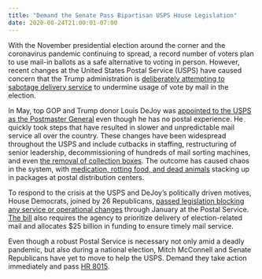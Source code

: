 ```yaml
---
title: "Demand the Senate Pass Bipartisan USPS House Legislation"
date: 2020-08-24T21:00:01-07:00
---
```

With the November presidential election around the corner and the coronavirus pandemic continuing to spread, a record number of voters plan to use mail-in ballots as a safe alternative to voting in person. However, recent changes at the United States Postal Service (USPS) have caused concern that the Trump administration is [deliberately attempting to sabotage delivery service](https://www.politico.com/news/magazine/2020/08/13/trump-usps-postal-service-post-office-history-395024) to undermine usage of vote by mail in the election. 

In May, top GOP and Trump donor Louis DeJoy was [appointed to the USPS as the Postmaster General](https://www.npr.org/2020/05/07/851976464/new-postmaster-general-is-top-gop-fundraiser) even though he has no postal experience. He quickly took steps that have resulted in slower and unpredictable mail service all over the country. These changes have been widespread throughout the USPS and include cutbacks in staffing, restructuring of senior leadership, decommissioning of hundreds of mail sorting machines, and even [the removal of collection boxes](https://www.cnn.com/2020/08/14/politics/usps-removes-letter-collection-boxes-reduces-post-office-operating-hours/index.html). The outcome has caused chaos in the system, with [medication, rotting food, and dead animals](https://www.latimes.com/california/story/2020-08-20/usps-cutbacks-post-office-chaos) stacking up in packages at postal distribution centers. 

To respond to the crisis at the USPS and DeJoy’s politically driven motives, House Democrats, joined by 26 Republicans, [passed legislation blocking any service or operational changes](https://www.npr.org/2020/08/22/905061760/house-approves-bill-that-blocks-changes-at-postal-service-until-after-the-electi) through January at the Postal Service. [The bill](https://www.congress.gov/bill/116th-congress/house-bill/8015) also requires the agency to prioritize delivery of election-related mail and allocates $25 billion in funding to ensure timely mail service. 

Even though a robust Postal Service is necessary not only amid a deadly pandemic, but also during a national election, Mitch McConnell and Senate Republicans have yet to move to help the USPS. Demand they take action immediately and pass [HR 8015](https://www.congress.gov/bill/116th-congress/house-bill/8015). 
